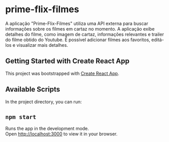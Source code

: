 # prime-flix-filmes
A aplicação "Prime-Flix-Filmes" utiliza uma API externa para buscar informações sobre os filmes em cartaz no momento. A aplicação exibe detalhes do filme, como imagem de cartaz, 
informações relevantes e trailer do filme obtido do Youtube. É possível adicionar filmes aos favoritos, editá-los e visualizar mais detalhes.

## Getting Started with Create React App
This project was bootstrapped with [Create React App](https://github.com/facebook/create-react-app).

## Available Scripts
In the project directory, you can run:
## `npm start`
Runs the app in the development mode.\
Open [http://localhost:3000](http://localhost:3000) to view it in your browser.

